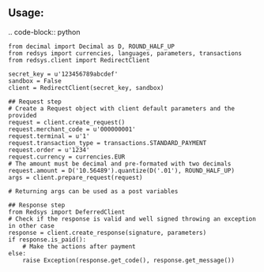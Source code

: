 Usage:
------

.. code-block:: python

    from decimal import Decimal as D, ROUND_HALF_UP
    from redsys import currencies, languages, parameters, transactions
    from redsys.client import RedirectClient

    secret_key = u'123456789abcdef'
    sandbox = False
    client = RedirectClient(secret_key, sandbox)

    ## Request step
    # Create a Request object with client default parameters and the provided
    request = client.create_request()
    request.merchant_code = u'000000001'
    request.terminal = u'1'
    request.transaction_type = transactions.STANDARD_PAYMENT
    request.order = u'1234'
    request.currency = currencies.EUR
    # The amount must be decimal and pre-formated with two decimals
    request.amount = D('10.56489').quantize(D('.01'), ROUND_HALF_UP)
    args = client.prepare_request(request)

    # Returning args can be used as a post variables

    ## Response step
    from Redsys import DeferredClient
    # Check if the response is valid and well signed throwing an exception in other case
    response = client.create_response(signature, parameters)
    if response.is_paid():
        # Make the actions after payment
    else:
        raise Exception(response.get_code(), response.get_message())
